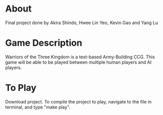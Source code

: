 # About
Final project done by Akira Shindo, Hwee Lin Yeo, Kevin Gao and Yang Lu

# Game Description
Warriors of the Three Kingdom is a text-based Army-Building CCG. This game
will be able to be played between multiple human players and AI players. 

# To Play
Download project.
To compile the project to play, navigate to the file in terminal,
and type "make play".
